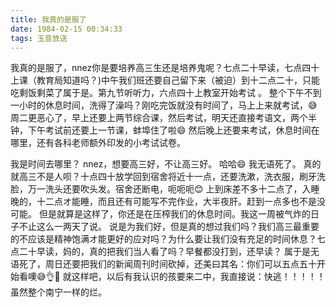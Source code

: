 ```yaml
---
title: 我真的是服了
date: 1984-02-15 00:34:33
tags: 玉音放送
---
```


我真的是服了，nnez你是要培养高三生还是培养鬼呢？七点二十早读，七点四十上课（教育局知道吗？)中午我们班还要自己留下来（被迫）到十二点二十，只能吃剩饭剩菜了属于是。第九节听听力，六点四十上教室开始考试 。
整个下午不到一小时的休息时间，洗得了澡吗？刚吃完饭就没有时间了，马上上来就考试，😅
周二更恶心了，早上还要上两节综合课，然后考试，明天还直接考语文，两个半钟，下午考试前还要上一节课，蚌埠住了啦😄
然后晚上还要来考试，休息时间在哪里，还有各科老师额外印发的小考试试卷。
<!--more-->
我是时间去哪里？
nnez，想要高三好，不让高三好。
哈哈😄
我无语死了。
真的就高三不是人呗？十点四十放学回到宿舍将近十一点，还要洗漱，洗衣服，刷牙洗脸，万一洗头还要吹头发。宿舍还断电，呃呃呃😊
上到床差不多十二点了，入睡晚的，十二点オ能睡，而且还有可能写不完作业，大半夜肝。赶到一点多也不是没可能。
但是就算是这样了，你还是在压榨我们的休息时间。我这一周被气炸的日子不止这么一两天了说。
说是为我们好，但是真的想过我们吗？我们高三最重要的不应该是精神饱满オ能更好的应对吗？为什么要让我们没有充足的时间休息？七点二十早读，妈的，真的把我们当人看了吗？早餐都没打到，还早读？
属于是无语死了，周日还要把我们的新闻周刊时间砍掉，还美曰其名：你们可以五点五十开始看噢😅👌🙏
就这样吧，以后有我认识的孩要来二中，我直接说：快逃！！！！！
虽然整个南宁一样的烂。
